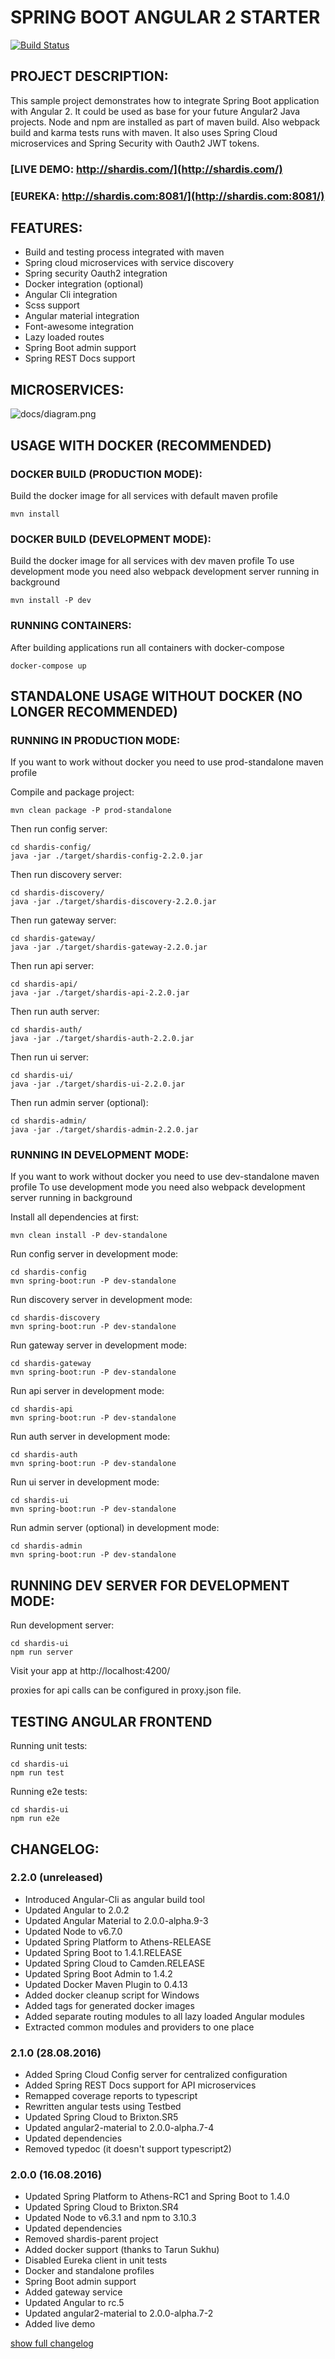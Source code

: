 # SPRING BOOT ANGULAR 2 STARTER

[![Build Status](https://travis-ci.org/shardis/spring-angular2-starter.svg?branch=dev)](https://travis-ci.org/shardis/spring-angular2-starter)

## PROJECT DESCRIPTION:

This sample project demonstrates how to integrate Spring Boot application with Angular 2.
It could be used as base for your future Angular2 Java projects.
Node and npm are installed as part of maven build. Also webpack build and karma tests runs with maven.
It also uses Spring Cloud microservices and Spring Security with Oauth2 JWT tokens.

### [LIVE DEMO: http://shardis.com/](http://shardis.com/)
### [EUREKA: http://shardis.com:8081/](http://shardis.com:8081/)

## FEATURES:
* Build and testing process integrated with maven
* Spring cloud microservices with service discovery
* Spring security Oauth2 integration
* Docker integration (optional)
* Angular Cli integration
* Scss support
* Angular material integration
* Font-awesome integration
* Lazy loaded routes
* Spring Boot admin support
* Spring REST Docs support

## MICROSERVICES:

![docs/diagram.png](docs/diagram.png)

## USAGE WITH DOCKER (RECOMMENDED)

### DOCKER BUILD (PRODUCTION MODE):

Build the docker image for all services with default maven profile

```
mvn install
```

### DOCKER BUILD (DEVELOPMENT MODE):

Build the docker image for all services with dev maven profile
To use development mode you need also webpack development server running in background

```
mvn install -P dev
```

### RUNNING CONTAINERS:

After building applications run all containers with docker-compose

```
docker-compose up
```

## STANDALONE USAGE WITHOUT DOCKER (NO LONGER RECOMMENDED)

### RUNNING IN PRODUCTION MODE:

If you want to work without docker you need to use prod-standalone maven profile

Compile and package project:
```
mvn clean package -P prod-standalone
```

Then run config server:
```
cd shardis-config/
java -jar ./target/shardis-config-2.2.0.jar
```

Then run discovery server:
```
cd shardis-discovery/
java -jar ./target/shardis-discovery-2.2.0.jar
```

Then run gateway server:
```
cd shardis-gateway/
java -jar ./target/shardis-gateway-2.2.0.jar
```

Then run api server:
```
cd shardis-api/
java -jar ./target/shardis-api-2.2.0.jar
```

Then run auth server:
```
cd shardis-auth/
java -jar ./target/shardis-auth-2.2.0.jar
```

Then run ui server:
```
cd shardis-ui/
java -jar ./target/shardis-ui-2.2.0.jar
```


Then run admin server (optional):
```
cd shardis-admin/
java -jar ./target/shardis-admin-2.2.0.jar
```


### RUNNING IN DEVELOPMENT MODE:

If you want to work without docker you need to use dev-standalone maven profile
To use development mode you need also webpack development server running in background

Install all dependencies at first:
```
mvn clean install -P dev-standalone
```

Run config server in development mode:
```
cd shardis-config
mvn spring-boot:run -P dev-standalone
```

Run discovery server in development mode:
```
cd shardis-discovery
mvn spring-boot:run -P dev-standalone
```

Run gateway server in development mode:
```
cd shardis-gateway
mvn spring-boot:run -P dev-standalone
```

Run api server in development mode:
```
cd shardis-api
mvn spring-boot:run -P dev-standalone
```

Run auth server in development mode:
```
cd shardis-auth
mvn spring-boot:run -P dev-standalone
```

Run ui server in development mode:
```
cd shardis-ui
mvn spring-boot:run -P dev-standalone
```

Run admin server (optional) in development mode:
```
cd shardis-admin
mvn spring-boot:run -P dev-standalone
```

## RUNNING DEV SERVER FOR DEVELOPMENT MODE:

Run development server:
```
cd shardis-ui
npm run server
```

Visit your app at http://localhost:4200/

proxies for api calls can be configured in proxy.json file.

## TESTING ANGULAR FRONTEND

Running unit tests:
```
cd shardis-ui
npm run test
```

Running e2e tests:
```
cd shardis-ui
npm run e2e
```


## CHANGELOG:

### 2.2.0 (unreleased)
* Introduced Angular-Cli as angular build tool
* Updated Angular to 2.0.2
* Updated Angular Material to 2.0.0-alpha.9-3
* Updated Node to v6.7.0
* Updated Spring Platform to Athens-RELEASE
* Updated Spring Boot to 1.4.1.RELEASE
* Updated Spring Cloud to Camden.RELEASE
* Updated Spring Boot Admin to 1.4.2
* Updated Docker Maven Plugin to 0.4.13
* Added docker cleanup script for Windows
* Added tags for generated docker images
* Added separate routing modules to all lazy loaded Angular modules
* Extracted common modules and providers to one place


### 2.1.0 (28.08.2016)
* Added Spring Cloud Config server for centralized configuration
* Added Spring REST Docs support for API microservices
* Remapped coverage reports to typescript
* Rewritten angular tests using Testbed
* Updated Spring Cloud to Brixton.SR5
* Updated angular2-material to 2.0.0-alpha.7-4
* Updated dependencies
* Removed typedoc (it doesn't support typescript2)

### 2.0.0 (16.08.2016)
* Updated Spring Platform to Athens-RC1 and Spring Boot to 1.4.0
* Updated Spring Cloud to Brixton.SR4
* Updated Node to v6.3.1 and npm to 3.10.3
* Updated dependencies
* Removed shardis-parent project
* Added docker support (thanks to Tarun Sukhu)
* Disabled Eureka client in unit tests
* Docker and standalone profiles
* Spring Boot admin support
* Added gateway service
* Updated Angular to rc.5
* Updated angular2-material to 2.0.0-alpha.7-2
* Added live demo


[show full changelog](docs/CHANGELOG.md)
